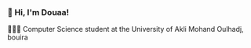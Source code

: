 ### 👋 Hi, I'm Douaa!

👩🏻‍🎓 Computer Science student at the University of Akli Mohand Oulhadj, bouira<br/>

